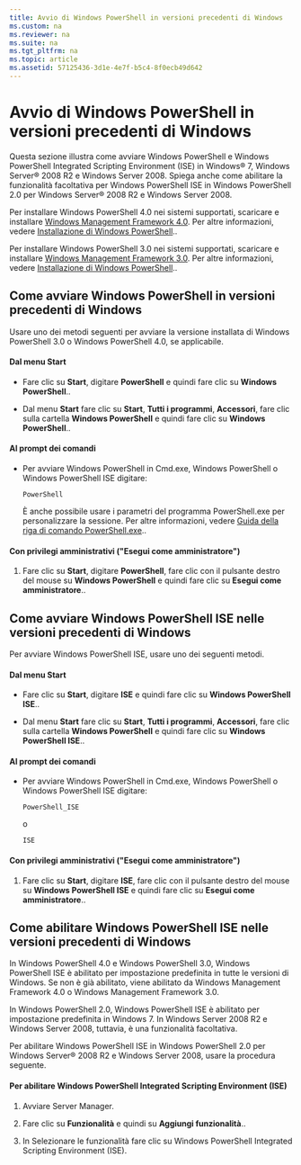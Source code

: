 ```yaml
---
title: Avvio di Windows PowerShell in versioni precedenti di Windows
ms.custom: na
ms.reviewer: na
ms.suite: na
ms.tgt_pltfrm: na
ms.topic: article
ms.assetid: 57125436-3d1e-4e7f-b5c4-8f0ecb49d642
---
```

# Avvio di Windows PowerShell in versioni precedenti di Windows
Questa sezione illustra come avviare Windows PowerShell e Windows PowerShell Integrated Scripting Environment (ISE) in Windows® 7, Windows Server® 2008 R2 e Windows Server 2008. Spiega anche come abilitare la funzionalità facoltativa per Windows PowerShell ISE in Windows PowerShell 2.0 per Windows Server® 2008 R2 e Windows Server 2008.

Per installare Windows PowerShell 4.0 nei sistemi supportati, scaricare e installare [Windows Management Framework 4.0](http://go.microsoft.com/fwlink/?LinkID=293881). Per altre informazioni, vedere [Installazione di Windows PowerShell](Installing-Windows-PowerShell.md)..

Per installare Windows PowerShell 3.0 nei sistemi supportati, scaricare e installare [Windows Management Framework 3.0](http://go.microsoft.com/fwlink/?LinkID=240290). Per altre informazioni, vedere [Installazione di Windows PowerShell](Installing-Windows-PowerShell.md)..

## Come avviare Windows PowerShell in versioni precedenti di Windows
Usare uno dei metodi seguenti per avviare la versione installata di Windows PowerShell 3.0 o Windows PowerShell 4.0, se applicabile.

#### Dal menu Start

-   Fare clic su **Start**, digitare **PowerShell** e quindi fare clic su **Windows PowerShell**..

-   Dal menu **Start** fare clic su **Start**, **Tutti i programmi**, **Accessori**, fare clic sulla cartella **Windows PowerShell** e quindi fare clic su **Windows PowerShell**..

#### Al prompt dei comandi

-   Per avviare Windows PowerShell in Cmd.exe, Windows PowerShell o Windows PowerShell ISE digitare:

    ```
    PowerShell
    ```

    È anche possibile usare i parametri del programma PowerShell.exe per personalizzare la sessione. Per altre informazioni, vedere [Guida della riga di comando PowerShell.exe](../core-powershell/console/PowerShell.exe-Command-Line-Help.md)..

#### Con privilegi amministrativi ("Esegui come amministratore")

1.  Fare clic su **Start**, digitare **PowerShell**, fare clic con il pulsante destro del mouse su **Windows PowerShell** e quindi fare clic su **Esegui come amministratore**..

## Come avviare Windows PowerShell ISE nelle versioni precedenti di Windows
Per avviare Windows PowerShell ISE, usare uno dei seguenti metodi.

#### Dal menu Start

-   Fare clic su **Start**, digitare **ISE** e quindi fare clic su **Windows PowerShell ISE**..

-   Dal menu **Start** fare clic su **Start**, **Tutti i programmi**, **Accessori**, fare clic sulla cartella **Windows PowerShell** e quindi fare clic su **Windows PowerShell ISE**..

#### Al prompt dei comandi

-   Per avviare Windows PowerShell in Cmd.exe, Windows PowerShell o Windows PowerShell ISE digitare:

    ```
    PowerShell_ISE
    ```

    o

    ```
    ISE
    ```

#### Con privilegi amministrativi ("Esegui come amministratore")

1.  Fare clic su **Start**, digitare **ISE**, fare clic con il pulsante destro del mouse su **Windows PowerShell ISE** e quindi fare clic su **Esegui come amministratore**..

## Come abilitare Windows PowerShell ISE nelle versioni precedenti di Windows
In Windows PowerShell 4.0 e Windows PowerShell 3.0, Windows PowerShell ISE è abilitato per impostazione predefinita in tutte le versioni di Windows. Se non è già abilitato, viene abilitato da Windows Management Framework 4.0 o Windows Management Framework 3.0.

In Windows PowerShell 2.0, Windows PowerShell ISE è abilitato per impostazione predefinita in Windows 7. In Windows Server 2008 R2 e Windows Server 2008, tuttavia, è una funzionalità facoltativa.

Per abilitare Windows PowerShell ISE in Windows PowerShell 2.0 per Windows Server® 2008 R2 e Windows Server 2008, usare la procedura seguente.

#### Per abilitare Windows PowerShell Integrated Scripting Environment (ISE)

1.  Avviare Server Manager.

2.  Fare clic su **Funzionalità** e quindi su **Aggiungi funzionalità**..

3.  In Selezionare le funzionalità fare clic su Windows PowerShell Integrated Scripting Environment (ISE).



<!--HONumber=May16_HO2-->


